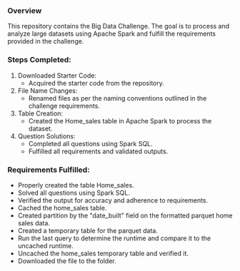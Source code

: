 ### Overview
This repository contains the Big Data Challenge. The goal is to process and analyze large datasets using Apache Spark and fulfill the requirements provided in the challenge.

### Steps Completed:
1. Downloaded Starter Code:
   - Acquired the starter code from the repository.
2. File Name Changes:
   - Renamed files as per the naming conventions outlined in the challenge requirements.
3. Table Creation:
   - Created the Home_sales table in Apache Spark to process the dataset.
4. Question Solutions:
   - Completed all questions using Spark SQL.
   - Fulfilled all requirements and validated outputs.
 
### Requirements Fulfilled: 
- Properly created the table Home_sales.
- Solved all questions using Spark SQL.
- Verified the output for accuracy and adherence to requirements.
- Cached the home_sales table.
- Created partition by the "date_built" field on the formatted parquet home sales data.
- Created a temporary table for the parquet data.
- Run the last query to determine the runtime and compare it to the uncached runtime.
- Uncached the home_sales temporary table and verified it.
- Downloaded the file to the folder.




